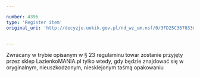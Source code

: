 ```yaml
---

number: 4396
type: 'Register item'
original_uri: 'http://decyzje.uokik.gov.pl/nd_wz_um.nsf/0/3FD25C367033C4FFC1257B3C0040E8F4?OpenDocument'


---
```


Zwracany w trybie opisanym w § 23 regulaminu towar zostanie przyjęty przez sklep LazienkoMANIA.pl tylko wtedy, gdy będzie znajdować się w oryginalnym, nieuszkodzonym, niesklejonym taśmą opakowaniu
